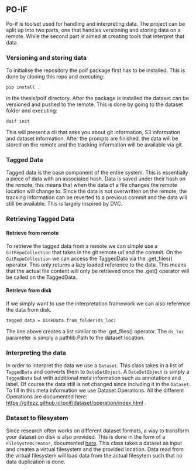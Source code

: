 ## PO-IF

Po-if is toolset used for handling and interpreting data. 
The project can be split up into two parts, one that handles versioning and storing data on a remote. 
While the second part is aimed at creating tools that interpret that data 


### Versioning and storing data

To initialise the repository the poif package first has to be installed. This is done by cloning this repo and executing:

    pip install .
    
in the thesis/poif directory. After the package is installed the dataset can be versioned and pushed to the remote. 
This is done by going to the dataset folder and executing:

    daif init
    
This will present a cli that asks you about git information, S3 information and dataset information. 
After the prompts are finished, the data will be stored on the remote and the tracking information will be available via git.

### Tagged Data

Tagged data is the base component of the entire system. 
This is essentially a piece of data with an associated hash. 
Data is saved under their hash on the remote, this means that when the data of a file changes the remote location will change to. 
Since the data is not overwritten on the remote, the tracking information can be reverted to a previous commit and the data will still be available.
This is largely inspired by DVC. 

### Retrieving Tagged Data

#### Retrieve from remote

To retrieve the tagged data from a remote we can simple use a `GitRepoCollection` that takes in the git remote url and the commit. 
On the `GitRepoCollection` we can access the TaggedData via the .get_files() operator. 
This only returns a lazy loaded reference to the data. 
This means that the actual file content will only be retrieved once the .get() operator will be called on the TaggedData.

#### Retrieve from disk

If we simply want to use the interpretation framework we can also reference the data from disk. 

`tagged_data = DiskData.from_folder(ds_loc)`

The line above creates a list similar to the .get_files() operator. 
The `ds_loc` parameter is simply a pathlib.Path to the dataset location.

### Interpreting the data

In order to interpret the data we use a `Dataset`. 
This class takes in a list of `TaggedData` and converts them to `DataSetObject`. 
A `DataSetObject` is simply a `TaggedData` but with additional meta information such as annotations and label. 
Of course the data still is not changed since including it in the `Dataset`. 
To fill in this meta information we use Dataset Operations. 
All the different Operations are documented here: https://gitezz.github.io/poif/dataset/operation/index.html .

### Dataset to filesystem

Since research often works on different dataset formats, a way to transform your dataset on disk is also provided. 
This is done in the form of a `FileSystemCreator`, documented [here](https://gitezz.github.io/poif/dataset/file_system/base.html).
This class takes a dataset as input and creates a virtual filesystem and the provided location. 
Data read from the virtual filesystem will load data from the actual filesytem such that no data duplication is done.